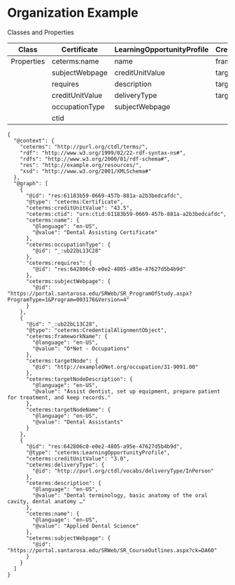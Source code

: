 # Organization Example
Classes and Properties

| Class	       	| Certificate	|LearningOpportunityProfile  	| CredentialAlignmentObject	|
| ------------- |---------------|----- 				| -----				|
|Properties	|ceterms:name	|name           		| frameworkName               	|
|		|subjectWebpage |creditUnitValue		| targetNodeName		|		
|		|requires       |description    		| targetNode			|
|		|creditUnitValue|deliveryType   		| targetNodeDescription		| 
|		|occupationType |subjectWebpage 		|				|
|		|ctid		|				|				|



```
{
  "@context": {
    "ceterms": "http://purl.org/ctdl/terms/",
    "rdf": "http://www.w3.org/1999/02/22-rdf-syntax-ns#",
    "rdfs": "http://www.w3.org/2000/01/rdf-schema#",
    "res": "http://example.org/resources/",
    "xsd": "http://www.w3.org/2001/XMLSchema#"
  },
  "@graph": [
    {
      "@id": "res:61183b59-0669-457b-881a-a2b3bedcafdc",
      "@type": "ceterms:Certificate",
      "ceterms:creditUnitValue": "43.5",
      "ceterms:ctid": "urn:ctid:61183b59-0669-457b-881a-a2b3bedcafdc",
      "ceterms:name": {
        "@language": "en-US",
        "@value": "Dental Assisting Certificate"
      },
      "ceterms:occupationType": {
        "@id": "_:ub22bL13C28"
      },
      "ceterms:requires": {
        "@id": "res:642806c0-e0e2-4805-a95e-47627d5b4b9d"
      },
      "ceterms:subjectWebpage": {
        "@id": "https://portal.santarosa.edu/SRWeb/SR_ProgramOfStudy.aspx?ProgramType=1&Program=003176&Version=4"
      }
    },
    {
      "@id": "_:ub22bL13C28",
      "@type": "ceterms:CredentialAlignmentObject",
      "ceterms:frameworkName": {
        "@language": "en-US",
        "@value": "O*Net - Occupations"
      },
      "ceterms:targetNode": {
        "@id": "http://exampleONet.org/occupation/31-9091.00"
      },
      "ceterms:targetNodeDescription": {
        "@language": "en-US",
        "@value": "Assist dentist, set up equipment, prepare patient for treatment, and keep records."
      },
      "ceterms:targetNodeName": {
        "@language": "en-US",
        "@value": "Dental Assistants"
      }
    },
    {
      "@id": "res:642806c0-e0e2-4805-a95e-47627d5b4b9d",
      "@type": "ceterms:LearningOpportunityProfile",
      "ceterms:creditUnitValue": "3.0",
      "ceterms:deliveryType": {
        "@id": "http://purl.org/ctdl/vocabs/deliveryType/InPerson"
      },
      "ceterms:description": {
        "@language": "en-US",
        "@value": "Dental terminology, basic anatomy of the oral cavity, dental anatomy …"
      },
      "ceterms:name": {
        "@language": "en-US",
        "@value": "Applied Dental Science"
      },
      "ceterms:subjectWebpage": {
        "@id": "https://portal.santarosa.edu/SRWeb/SR_CourseOutlines.aspx?ck=DA60"
      }
    }
  ]
}
```
